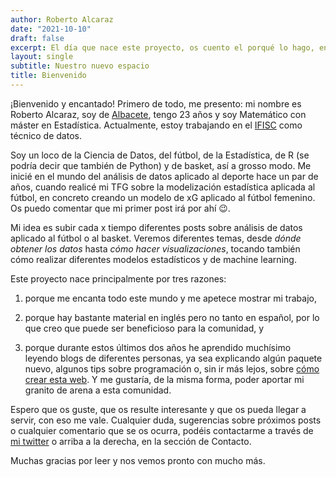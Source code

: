 ```yaml
---
author: Roberto Alcaraz
date: "2021-10-10"
draft: false
excerpt: El día que nace este proyecto, os cuento el porqué lo hago, en qué va a consistir, sobre qué temas vamos a hablar y cuál quiero que sea su finalidad.
layout: single
subtitle: Nuestro nuevo espacio
title: Bienvenido
---
```


¡Bienvenido y encantado! Primero de todo, me presento: mi nombre es Roberto Alcaraz, soy de [Albacete](https://es.wikipedia.org/wiki/Albacete), tengo 23 años y soy Matemático con máster en Estadística. Actualmente, estoy trabajando en el [IFISC](https://ifisc.uib-csic.es/es/) como técnico de datos.

Soy un loco de la Ciencia de Datos, del fútbol, de la Estadística, de R (se podría decir que también de Python) y de basket, así a grosso modo. Me inicié en el mundo del análisis de datos aplicado al deporte hace un par de años, cuando realicé mi TFG sobre la modelización estadística aplicada al fútbol, en concreto creando un modelo de xG aplicado al fútbol femenino. Os puedo comentar que mi primer post irá por ahí 😉.

Mi idea es subir cada x tiempo diferentes posts sobre análisis de datos aplicado al fútbol o al basket. Veremos diferentes temas, desde *dónde obtener los datos* hasta *cómo hacer visualizaciones*, tocando también cómo realizar diferentes modelos estadísticos y de machine learning.

Este proyecto nace principalmente por tres razones:

1.  porque me encanta todo este mundo y me apetece mostrar mi trabajo,

2.  porque hay bastante material en inglés pero no tanto en español, por lo que creo que puede ser beneficioso para la comunidad, y

3.  porque durante estos últimos dos años he aprendido muchísimo leyendo blogs de diferentes personas, ya sea explicando algún paquete nuevo, algunos tips sobre programación o, sin ir más lejos, sobre [cómo crear esta web](<https://www.apreshill.com/blog/2020-12-new-year-new-blogdown/>). Y me gustaría, de la misma forma, poder aportar mi granito de arena a esta comunidad.

Espero que os guste, que os resulte interesante y que os pueda llegar a servir, con eso me vale. Cualquier duda, sugerencias sobre próximos posts o cualquier comentario que se os ocurra, podéis contactarme a través de [mi twitter](<https://twitter.com/RoberAlcaraz_>) o arriba a la derecha, en la sección de Contacto.

Muchas gracias por leer y nos vemos pronto con mucho más.
